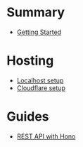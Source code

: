 # Summary

- [Getting Started](./getting-started.md)

# Hosting

- [Localhost setup](./localhost/localhost.md)
- [Cloudflare setup](./cloudflare/tunnel.md)

# Guides

- [REST API with Hono]()

<!-- markdownlint-disable-file -->

